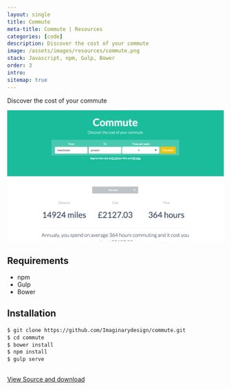 ```yaml
---
layout: single
title: Commute
meta-title: Commute | Resources
categories: [code]
description: Discover the cost of your commute
image: /assets/images/resources/commute.png
stack: Javascript, npm, Gulp, Bower
order: 3
intro: 
sitemap: true
---
```


Discover the cost of your commute

<img src="https://github.com/Imaginarydesign/commute/raw/master/image.png" class="img-responsive" alt="Commute">

## Requirements

- npm
- Gulp
- Bower

## Installation

```sh
$ git clone https://github.com/Imaginarydesign/commute.git
$ cd commute
$ bower install
$ npm install
$ gulp serve
```

<p style="margin-top: 30px;"><a href="http://imaginarydesign.github.io/commute/" target="_blank">View Source and download</a></p>